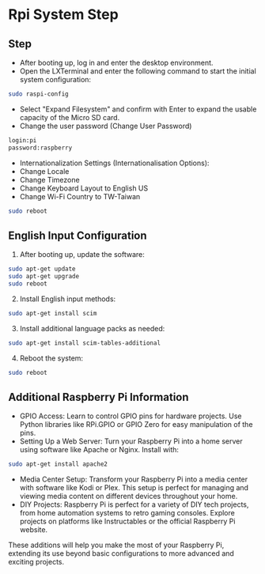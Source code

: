 # Rpi System Step
## Step
- After booting up, log in and enter the desktop environment.
- Open the LXTerminal and enter the following command to start the initial system configuration:
```sh
sudo raspi-config
```
- Select "Expand Filesystem" and confirm with Enter to expand the usable capacity of the Micro SD card.
- Change the user password (Change User Password)
```sh
login:pi
password:raspberry
```
- Internationalization Settings (Internationalisation Options):
- Change Locale
- Change Timezone
- Change Keyboard Layout to English US
- Change Wi-Fi Country to TW-Taiwan
```sh
sudo reboot
```
## English Input Configuration
1. After booting up, update the software:
```sh
sudo apt-get update
sudo apt-get upgrade
sudo reboot
```
2. Install English input methods:
```sh
sudo apt-get install scim
```
3. Install additional language packs as needed:
```sh
sudo apt-get install scim-tables-additional
```
4. Reboot the system:
```sh
sudo reboot
```

## Additional Raspberry Pi Information
- GPIO Access: Learn to control GPIO pins for hardware projects. Use Python libraries like RPi.GPIO or GPIO Zero for easy manipulation of the pins.
- Setting Up a Web Server: Turn your Raspberry Pi into a home server using software like Apache or Nginx. Install with:

```sh
sudo apt-get install apache2
```
- Media Center Setup: Transform your Raspberry Pi into a media center with software like Kodi or Plex. This setup is perfect for managing and viewing media content on different devices throughout your home.
- DIY Projects: Raspberry Pi is perfect for a variety of DIY tech projects, from home automation systems to retro gaming consoles. Explore projects on platforms like Instructables or the official Raspberry Pi website.

These additions will help you make the most of your Raspberry Pi, extending its use beyond basic configurations to more advanced and exciting projects.